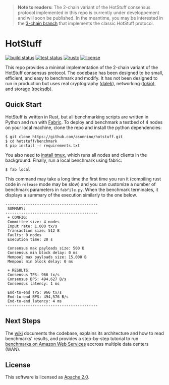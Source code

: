 > **Note to readers:** The 2-chain variant of the HotStuff consensus protocol implemented in this repo is currently under developpement and will soon be published. In the meantime, you may be interested in the [3-chain branch](https://github.com/asonnino/hotstuff/tree/3-chain) that implements the classic HotStuff protocol.

# HotStuff

[![build status](https://img.shields.io/github/workflow/status/asonnino/hotstuff/Build/main?style=flat-square&logo=github)](https://github.com/asonnino/hotstuff/actions)
[![test status](https://img.shields.io/github/workflow/status/asonnino/hotstuff/Tests/main?style=flat-square&logo=github&label=tests)](https://github.com/asonnino/hotstuff/actions)
[![rustc](https://img.shields.io/badge/rustc-1.48+-blue?style=flat-square&logo=rust)](https://www.rust-lang.org)
[![license](https://img.shields.io/badge/license-Apache-blue.svg?style=flat-square)](LICENSE)

This repo provides a minimal implementation of the 2-chain variant of the HotStuff consensus protocol. The codebase has been designed to be small, efficient, and easy to benchmark and modify. It has not been designed to run in production but uses real cryptography ([dalek](https://doc.dalek.rs/ed25519_dalek)), networking ([tokio](https://docs.rs/tokio)), and storage ([rocksdb](https://docs.rs/rocksdb)).

## Quick Start
HotStuff is written in Rust, but all benchmarking scripts are written in Python and run with [Fabric](http://www.fabfile.org/).
To deploy and benchmark a testbed of 4 nodes on your local machine, clone the repo and install the python dependencies:
```
$ git clone https://github.com/asonnino/hotstuff.git
$ cd hotstuff/benchmark
$ pip install -r requirements.txt
```
You also need to [install tmux](https://linuxize.com/post/getting-started-with-tmux/#installing-tmux), which runs all nodes and clients in the background.
Finally, run a local benchmark using fabric:
```
$ fab local
```
This command may take a long time the first time you run it (compiling rust code in `release` mode may be slow) and you can customize a number of benchmark parameters in `fabfile.py`. When the benchmark terminates, it displays a summary of the execution similarly to the one below.
```
-----------------------------------------
 SUMMARY:
-----------------------------------------
 + CONFIG:
 Committee size: 4 nodes
 Input rate: 1,000 tx/s
 Transaction size: 512 B
 Faults: 0 nodes
 Execution time: 20 s

 Consensus max payloads size: 500 B
 Consensus min block delay: 0 ms
 Mempool max payloads size: 15,000 B
 Mempool min block delay: 0 ms

 + RESULTS:
 Consensus TPS: 966 tx/s
 Consensus BPS: 494,627 B/s
 Consensus latency: 1 ms

 End-to-end TPS: 966 tx/s
 End-to-end BPS: 494,576 B/s
 End-to-end latency: 4 ms
-----------------------------------------
```

## Next Steps
The [wiki](https://github.com/asonnino/hotstuff/wiki) documents the codebase, explains its architecture and how to read benchmarks' results, and provides a step-by-step tutorial to run [benchmarks on Amazon Web Services](https://github.com/asonnino/hotstuff/wiki/AWS-Benchmarks) accross multiple data centers (WAN).

## License
This software is licensed as [Apache 2.0](LICENSE).
